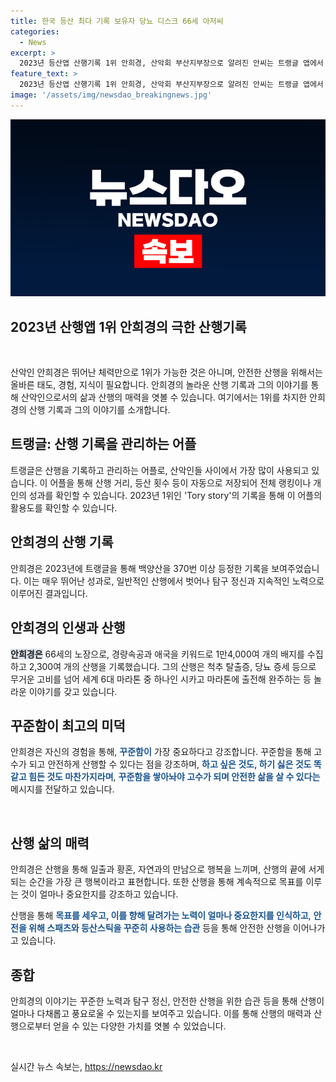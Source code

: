 ```yaml
---
title: 한국 등산 최다 기록 보유자 당뇨 디스크 66세 아저씨
categories:
  - News
excerpt: >
  2023년 등산앱 산행기록 1위 안희경, 산악회 부산지부장으로 알려진 안씨는 트랭글 앱에서 놀랍도록 높은 백양산 등정 횟수를 기록하며 주목을 받고 있다. 이를 통해 앱 내 랭킹에서 1위를 차지한 안씨는 66세 노장으로, 평일엔 백양산 등 정을 훈련하고, 주말엔 장거리종주 대회에 참가하는 페이스를 유지하며 산행을 즐기는 모습을 보였다. 안씨는 산행을 통해 꾸준함과 안전을 강조하며, 인생의 꾸준한 노력이 중요하다고 조언했다.
feature_text: >
  2023년 등산앱 산행기록 1위 안희경, 산악회 부산지부장으로 알려진 안씨는 트랭글 앱에서 놀랍도록 높은 백양산 등정 횟수를 기록하며 주목을 받고 있다. 이를 통해 앱 내 랭킹에서 1위를 차지한 안씨는 66세 노장으로, 평일엔 백양산 등 정을 훈련하고, 주말엔 장거리종주 대회에 참가하는 페이스를 유지하며 산행을 즐기는 모습을 보였다. 안씨는 산행을 통해 꾸준함과 안전을 강조하며, 인생의 꾸준한 노력이 중요하다고 조언했다.
image: '/assets/img/newsdao_breakingnews.jpg'
---
```


<p><img src="/assets/img/newsdao_breakingnews.jpg" alt="firstkoreanews 속보" /></p>

<h2 data-ke-size="size26">2023년 산행앱 1위 안희경의 극한 산행기록</h2>

<p data-ke-size="size16">&nbsp;</p>

<p>산악인 안희경은 뛰어난 체력만으로 1위가 가능한 것은 아니며, 안전한 산행을 위해서는 올바른 태도, 경험, 지식이 필요합니다. 안희경의 놀라운 산행 기록과 그의 이야기를 통해 산악인으로서의 삶과 산행의 매력을 엿볼 수 있습니다. 여기에서는 1위를 차지한 안희경의 산행 기록과 그의 이야기를 소개합니다.</p></p>

<h2 data-ke-size="size26">트랭글: 산행 기록을 관리하는 어플</h2>

<p data-ke-size="size16">트랭글은 산행을 기록하고 관리하는 어플로, 산악인들 사이에서 가장 많이 사용되고 있습니다. 이 어플을 통해 산행 거리, 등산 횟수 등이 자동으로 저장되어 전체 랭킹이나 개인의 성과를 확인할 수 있습니다. 2023년 1위인 'Tory story'의 기록을 통해 이 어플의 활용도를 확인할 수 있습니다.</p>

<h2 data-ke-size="size26">안희경의 산행 기록</h2>

<p data-ke-size="size16">안희경은 2023년에 트랭글을 통해 백양산을 370번 이상 등정한 기록을 보여주었습니다. 이는 매우 뛰어난 성과로, 일반적인 산행에서 벗어나 탐구 정신과 지속적인 노력으로 이루어진 결과입니다.</p>

<h2 data-ke-size="size26">안희경의 인생과 산행</h2>

<p data-ke-size="size16"><b><span style="background-color: #21538527;">안희경은</span></b> 66세의 노장으로, 경량속공과 애국을 키워드로 1만4,000여 개의 배지를 수집하고 2,300여 개의 산행을 기록했습니다. 그의 산행은 척추 탈출증, 당뇨 증세 등으로 무거운 고비를 넘어 세계 6대 마라톤 중 하나인 시카고 마라톤에 출전해 완주하는 등 놀라운 이야기를 갖고 있습니다.</p>

<h2 data-ke-size="size26">꾸준함이 최고의 미덕</h2>

<p data-ke-size="size16">안희경은 자신의 경험을 통해, <b><span style="color: #1a5490;">꾸준함이</span></b> 가장 중요하다고 강조합니다. 꾸준함을 통해 고수가 되고 안전하게 산행할 수 있다는 점을 강조하며, <b><span style="color: #1a5490;">하고 싶은 것도, 하기 싫은 것도 똑같고 힘든 것도 마찬가지라며</span></b>, <b><span style="color: #1a5490;">꾸준함을 쌓아놔야 고수가 되며 안전한 삶을 살 수 있다는</span></b> 메시지를 전달하고 있습니다.</p>

<p data-ke-size="size16">&nbsp;</p>

<h2 data-ke-size="size26">산행 삶의 매력</h2>

<p data-ke-size="size16">안희경은 산행을 통해 일출과 황혼, 자연과의 만남으로 행복을 느끼며, 산행의 끝에 서게 되는 순간을 가장 큰 행복이라고 표현합니다. 또한 산행을 통해 계속적으로 목표를 이루는 것이 얼마나 중요한지를 강조하고 있습니다.</p>

<p data-ke-size="size16">산행을 통해 <b><span style="color: #1a5490;">목표를 세우고, 이를 향해 달려가는 노력이 얼마나 중요한지를 인식하고</span></b>, <b><span style="color: #1a5490;">안전을 위해 스패츠와 등산스틱을 꾸준히 사용하는 습관</span></b> 등을 통해 안전한 산행을 이어나가고 있습니다.</p>

<h2 data-ke-size="size26">종합</h2>

<p data-ke-size="size16">안희경의 이야기는 꾸준한 노력과 탐구 정신, 안전한 산행을 위한 습관 등을 통해 산행이 얼마나 다채롭고 풍요로울 수 있는지를 보여주고 있습니다. 이를 통해 산행의 매력과 산행으로부터 얻을 수 있는 다양한 가치를 엿볼 수 있었습니다.</p>

<p data-ke-size="size16">&nbsp;</p>
실시간 뉴스 속보는, <a href="https://newsdao.kr" rel="dofollow">https://newsdao.kr</a>


